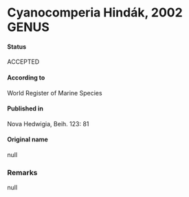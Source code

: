 Cyanocomperia Hindák, 2002 GENUS
=======

#### Status
ACCEPTED

#### According to
World Register of Marine Species

#### Published in
Nova Hedwigia, Beih. 123: 81

#### Original name
null

### Remarks
null